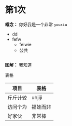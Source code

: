 # 第1次

**概念：** 你好我是一个非常
`youxiu`
- dd
- fefw
    - feiwie
    - 公共
 ```java
```
**图解：** 我知道

表格

项目|      表格
---|---
斤斤计较 | uhjiji
访问个为 | 福娃而非
好家伙 | 非常棒